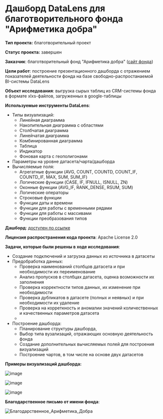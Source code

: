 # Дашборд DataLens для благотворительного фонда "Арифметика добра"

**Тип проекта:** благотворительный проект 

**Статус проекта:** завершен

**Заказчик**: благотворительный фонд "Арифметика добра" ([сайт фонда](https://a-dobra.ru/))

**Цели работ**: построение презентационного дашборда с отражением показателей деятельности фонда на базе свободно-распростанаемой BI-системы DataLens

**Объект исследования**: выгрузка сырых таблиц из CRM-системы фонда в формате xlxs-файлов, загруженных в google-таблицы 

**Используемые инструменты DataLens**: 
- Типы визуализаций:
    - Линейная диаграмма
    - Накопительная диаграмма с областями
    - Столбчатая диаграмма
    - Линейчатая диаграмма
    - Комбинированная диаграмма
    - Таблица
    - Индикатор
    - Фоновая карта с геополигонами
 - Параметры на уровне датасета/чарта/дашборда
 - Вычисляемые поля:
    -  Агрегатные функции (AVG, COUNT, COUNTD, COUNT_IF, COUNTD_IF, MAX, SUM, SUM_IF)
    -  Логические функции (CASE, IF, IFNULL, ISNULL, ZN)
    -  Оконные функции (AVG_IF, RANK_DENSE, RSUM, SUM)
    -  Логические операторы
    -  Строковые функции
    -  Функции даты и времени
    -  Функции для работы с временными рядами
    -  Функции для работы с массивами
    -  Функции преобразования типов

**Дашборд**: [доступен по ссылке](https://datalens.yandex/eu2e0tghh6q23?tab=ado)

**Лицензия распространения кода проекта**: Apache License 2.0 

**Задачи, которые были решены в ходе исследования**:
  - Создание подключений и загрузка данных из источника в датасеты
  - Предобработка данных:
      - Проверка наименований столбцов датасета и при необходимости их переименование
      - Анализ пропусков в столбцах датасета, оценка возможности их заполнения
      - Проверка корректности типов данных, их изменение при необходимости
      - Проверка дубликатов в датасете (полных и неявных) и при необходимости их удаление
      - Проверка на корреткность и аномалии значений количественных и качественных параметров датасета
      - 
  - Построение дашборда:
     - Планирование структуры дашборда,
     - Выбор типа вузализаций, отражающих основную деятельность фонда
     - Создание дополнительных вычисляемых полей для построения визуализаций
     - Построение чартов, в том числе на основе двух датасетов
   
**Примеры визуализаций дашборда:**

![image](https://github.com/NataliaSolntseva/DataLensForCharitableFoundation/assets/107438073/3ff5f530-43c0-4bcc-851e-03afa2a5a05f)

![image](https://github.com/NataliaSolntseva/DataLensForCharitableFoundation/assets/107438073/e19bf57a-e30f-4f12-b9ef-bbb3818f203e)

![image](https://github.com/NataliaSolntseva/DataLensForCharitableFoundation/assets/107438073/5129711d-c3b5-44c4-8796-fece8d4279a3)

      
**Благодарственное письмо от имени фонда**: 

![Благодарственное_Арифметика_Добра](https://github.com/NataliaSolntseva/DataLensForCharitableFoundation/assets/107438073/bcc58507-f84f-4f2c-86bf-cbc218d021d2)





